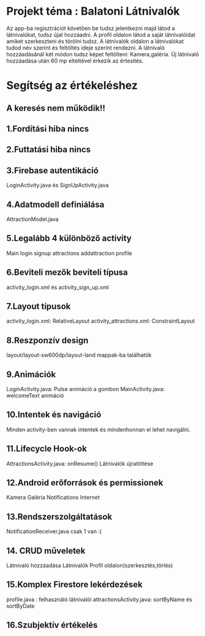 # Projekt téma : Balatoni Látnivalók
Az app-ba regisztrációt követően be tudsz jelentkezni majd látod a látnivalókat, tudsz újat hozzáadni.
A profil oldalon látod a saját látnivalóidat amiket szerkeszteni és törölni tudsz.
A látnivalók oldalon a látnivalókat tudod név szerint és feltöltés ideje szerint rendezni.
A látnivaló hozzáadásánál két módon tudsz képet feltölteni: Kamera,galéria.
Új látnivaló hozzáadása után 60 mp elteltével érkezik az értesítés.

# Segítség az értékeléshez
## A keresés nem működik!!
## 1.Fordítási hiba nincs
## 2.Futtatási hiba nincs
## 3.Firebase autentikáció
LoginActivity.java és SignUpActivity.java
## 4.Adatmodell definiálása
AttractionModel.java
## 5.Legalább 4 különböző activity
Main
login
signup
attractions
addattraction
profile
## 6.Beviteli mezők beviteli típusa
activity_login.xml és activity_sign_up.xml
## 7.Layout típusok
activity_login.xml: RelativeLayout 
activity_attractions.xml: ConstraintLayout
## 8.Reszponzív design
layout/layout-sw600dp/layout-land mappak-ba találhatók
## 9.Animációk
LoginActivity.java: Pulse animáció a gombon
MainActivity.java: welcomeText animáció
## 10.Intentek és navigáció
Minden activity-ben vannak intentek és mindenhonnan el lehet navigálni.
## 11.Lifecycle Hook-ok
AttractionsActivity.java: onResume() Látnivalók újratöltése
## 12.Android erőforrások és permissionek
Kamera
Galéria
Notifications
Internet
## 13.Rendszerszolgáltatások
NotificationReceiver.java
csak 1 van :(
## 14. CRUD műveletek
Látnivaló hozzáadása
Látnivalók
Profil oldalon(szerkesztés,törlés)
## 15.Komplex Firestore lekérdezések
profile.java : felhasználó látnivalói
attractionsActivity.java: sortByName és sortByDate
## 16.Szubjektív értékelés


